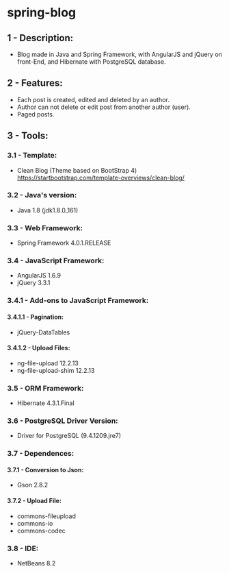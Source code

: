 # spring-blog

## 1 - Description:
- Blog made in Java and Spring Framework, with AngularJS and jQuery on front-End, 
and Hibernate with PostgreSQL database.

## 2 - Features:
- Each post is created, edited and deleted by an author.
- Author can not delete or edit post from another author (user).
- Paged posts.

## 3 - Tools:

### 3.1 - Template:
- Clean Blog (Theme based on BootStrap 4) https://startbootstrap.com/template-overviews/clean-blog/

### 3.2 - Java's version:
- Java 1.8 (jdk1.8.0_161)

### 3.3 - Web Framework:
- Spring Framework 4.0.1.RELEASE

### 3.4 - JavaScript Framework:
- AngularJS 1.6.9
- jQuery 3.3.1

### 3.4.1 - Add-ons to JavaScript Framework:

#### 3.4.1.1 - Pagination:
- jQuery-DataTables 

#### 3.4.1.2 - Upload Files:
- ng-file-upload 12.2.13
- ng-file-upload-shim 12.2.13

### 3.5 - ORM Framework:
- Hibernate 4.3.1.Final

### 3.6 - PostgreSQL Driver Version:
- Driver for PostgreSQL (9.4.1209.jre7)

### 3.7 - Dependences:

#### 3.7.1 - Conversion to Json:
- Gson 2.8.2

#### 3.7.2 - Upload File:
- commons-fileupload
- commons-io
- commons-codec

### 3.8 - IDE:
- NetBeans 8.2



